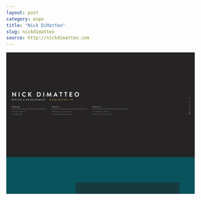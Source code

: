 ```yaml
---
layout: post
category: expo
title: "Nick DiMatteo"
slug: nickdimatteo
source: http://nickdimatteo.com
---
```


<img src="/screenshots/nick-dimatteo.jpg">
